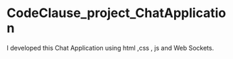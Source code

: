 # CodeClause_project_ChatApplication
I developed this Chat Application using html ,css , js and Web Sockets.
